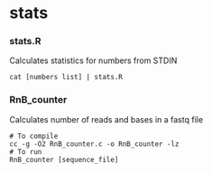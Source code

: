 stats
=====

### stats.R
Calculates statistics for numbers from STDIN
```
cat [numbers list] | stats.R
```

### RnB_counter
Calculates number of reads and bases in a fastq file
```
# To compile
cc -g -O2 RnB_counter.c -o RnB_counter -lz
# To run
RnB_counter [sequence_file]
```
